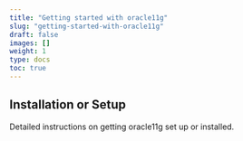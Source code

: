 ```yaml
---
title: "Getting started with oracle11g"
slug: "getting-started-with-oracle11g"
draft: false
images: []
weight: 1
type: docs
toc: true
---
```


## Installation or Setup
Detailed instructions on getting oracle11g set up or installed.

